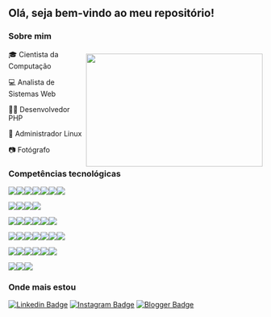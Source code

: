## Olá, seja bem-vindo ao meu repositório!

<img align="right" width="350" height="224" src="https://media.giphy.com/media/L8K62iTDkzGX6/giphy.gif" style="padding-top:50px;">

### Sobre mim

:mortar_board: Cientista da Computação

:computer: Analista de Sistemas Web

:man_technologist: Desenvolvedor PHP

:penguin: Administrador Linux

:camera: Fotógrafo

### Competências tecnológicas

<img src="https://img.shields.io/badge/php-%23777BB4.svg?&style=flat-square&logo=php&logoColor=white" /><img src="https://img.shields.io/badge/apache%20-%23D42029.svg?&style=flat-square&logo=apache&logoColor=white" /><img src="https://img.shields.io/badge/nginx%20-%23269539.svg?&style=flat-square&logo=nginx&logoColor=white" /><img src="https://img.shields.io/badge/mysql-%234479A1.svg?&style=flat-square&logo=mysql&logoColor=white" /><img src="https://img.shields.io/badge/mariadb-%23003545.svg?&style=flat-square&logo=mariadb&logoColor=white" /><img src="https://img.shields.io/badge/MongoDB-%2347A248.svg?&style=flat-square&logo=mongodb&logoColor=white" /><img src="https://img.shields.io/badge/redis-%23dc382d.svg?&style=flat-square&logo=redis&logoColor=white" />

<img src="https://img.shields.io/badge/Linux-%23FCC624?logo=linux&logoColor=black&style=flat-square" /><img src="https://img.shields.io/badge/Fedora-%23294172.svg?&style=flat-square&logo=fedora&logoColor=white" /><img src="https://img.shields.io/badge/CentOS-%23262577.svg?&style=flat-square&logo=centos&logoColor=white" /><img src="https://img.shields.io/badge/Shell_Script%20-%23121011.svg?&style=flat-square&logo=gnu-bash&logoColor=white" />

<img src="https://img.shields.io/badge/AWS%20-%23FF9900.svg?&style=flat-square&logo=amazon-aws&logoColor=white" /><img src="https://img.shields.io/badge/Docker%20-%232496ED.svg?&style=flat-square&logo=docker&logoColor=white" /><img src="https://img.shields.io/badge/GitHub-%23181717.svg?&style=flat-square&logo=github&logoColor=white" /><img src="https://img.shields.io/badge/Subversion-%23809CC9.svg?&style=flat-square&logo=subversion&logoColor=white" /><img src="https://img.shields.io/badge/VirtualBox-%23183A61.svg?&style=flat-square&logo=virtualbox&logoColor=white" /><img src="https://img.shields.io/badge/VMware-%23607078.svg?&style=flat-square&logo=vmware&logoColor=white" />

<img src="https://img.shields.io/badge/Bootstrap%20-%23563D7C.svg?&style=flat-square&logo=bootstrap&logoColor=white" /><img src="https://img.shields.io/badge/HTML5%20-%23E34F26.svg?&style=flat-square&logo=html5&logoColor=white" /><img src="https://img.shields.io/badge/CSS3%20-%231572B6.svg?&style=flat-square&logo=css3&logoColor=white" /><img src="https://img.shields.io/badge/Javascript-%23F7DF1E.svg?&style=flat-square&logo=javascript&logoColor=black" /><img src="https://img.shields.io/badge/jQuery%20-%230769AD.svg?&style=flat-square&logo=jquery&logoColor=white" /><img src="https://img.shields.io/badge/json-%23000000.svg?&style=flat-square&logo=json&logoColor=white" /><img src="https://img.shields.io/badge/SVG-%23FFB13B.svg?&style=flat-square&logo=svg&logoColor=black" />

<img src="https://img.shields.io/badge/LaTeX%20-%23008080.svg?&style=flat-square&logo=latex&logoColor=white" /><img src="https://img.shields.io/badge/Perl-%2339457E.svg?&style=flat-square&logo=perl&logoColor=white" /><img src="https://img.shields.io/badge/C%20-%2300599C.svg?&style=flat-square&logo=c&logoColor=white" /><img src="https://img.shields.io/badge/Python%20-%2314354C.svg?&style=flat-square&logo=python&logoColor=white" /><img src="https://img.shields.io/badge/Java-%23007396.svg?&style=flat-square&logo=java&logoColor=white" /><img src="https://img.shields.io/badge/R-%23276DC3.svg?&style=flat-square&logo=r&logoColor=white" />

<img src="https://img.shields.io/badge/LibreOffice-%2318A303.svg?&style=flat-square&logo=libreoffice&logoColor=white" /><img src="https://img.shields.io/badge/Microsoft%20Excel-%23217346?logo=microsoft-excel&logoColor=white&style=flat-square" /><img src="https://img.shields.io/badge/Wolfram%20Mathematica-%23DD1100.svg?&style=flat-square&logo=wolfram&logoColor=white" />

### Onde mais estou

[![Linkedin Badge](https://img.shields.io/badge/linkedin-%230077B5.svg?&style=flat-square&logo=linkedin&logoColor=white&link=https://www.linkedin.com/in/daniel-madeira/)](https://www.linkedin.com/in/daniel-madeira/)
[![Instagram Badge](https://img.shields.io/badge/instagram-%23E4405F.svg?&style=flat-square&logo=instagram&logoColor=white&link=https://www.instagram.com/danmfoto/)](https://www.instagram.com/danmfoto/)
[![Blogger Badge](https://img.shields.io/badge/blogger-%23FF5722.svg?&style=flat-square&logo=blogger&logoColor=white&link=http://dan-scientia.blogspot.com/)](http://dan-scientia.blogspot.com/)
